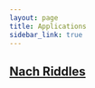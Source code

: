 ```yaml
---
layout: page
title: Applications
sidebar_link: true
---
```


<h2><a href="./NachRiddles/">Nach Riddles</a></h2>
